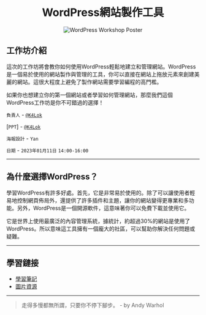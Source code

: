 <h1 align="center" >
  WordPress網站製作工具
</h1>

<p align="center">
  <img alt="WordPress Workshop Poster" src="https://user-images.githubusercontent.com/82365010/193398942-962a1dbd-bfbb-478f-b6a0-64f17ddf900c.png"
</p>

## 工作坊介紹
這次的工作坊將會教你如何使用WordPress輕鬆地建立和管理網站。WordPress是一個易於使用的網站製作與管理的工具，你可以直接在網站上拖放元素來創建美麗的網站。這很大程度上避免了製作網站需要學習編程的高門檻。

如果你也想建立你的第一個網站或者學習如何管理網站，那麼我們這個WordPress工作坊是你不可錯過的選擇！

`負責人` - [`@K4Lok`](https://github.com/k4lok)

[`PPT`] -  [`@K4Lok`](https://github.com/k4lok)

`海報設計` - `Yan`

`日期` - `2023年01月11日` `14:00-16:00`

---

## 為什麼選擇WordPress？
學習WordPress有許多好處。首先，它是非常易於使用的。除了可以讓使用者輕易地控制網頁佈局外，還提供了許多插件和主題，讓你的網站變得更專業和多功能。另外，WordPress是一個開源軟件，這意味著你可以免費下載並使用它。

它是世界上使用最廣泛的內容管理系統，據統計，約超過30%的網站是使用了WordPress。所以意味這工具擁有一個龐大的社區，可以幫助你解決任何問題或疑難。

---

## 學習鏈接
* [學習筆記](./學習筆記)
* [圖片資源](./圖片資源)

---

> 走得多慢都無所謂，只要你不停下腳步。 - by Andy Warhol